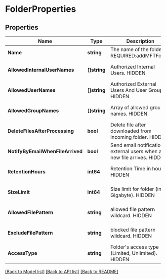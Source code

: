 # FolderProperties

## Properties
Name | Type | Description | Notes
------------ | ------------- | ------------- | -------------
**Name** | **string** | The name of the folder. REQUIRED:addMFTFolder | HIDDEN | [optional] [default to null]
**AllowedInternalUserNames** | **[]string** | Authorized Internal Users. HIDDEN | [optional] [default to null]
**AllowedUserNames** | **[]string** | Authorized External Users And User Groups. HIDDEN | [optional] [default to null]
**AllowedGroupNames** | **[]string** | Array of allowed group names. HIDDEN | [optional] [default to null]
**DeleteFilesAfterProcessing** | **bool** | Delete file after downloaded from incoming folder. HIDDEN | [optional] [default to null]
**NotifyByEmailWhenFileArrived** | **bool** | Send email notification to external users when a new file arrives. HIDDEN | [optional] [default to null]
**RetentionHours** | **int64** | Retention Time in hours. HIDDEN | [optional] [default to null]
**SizeLimit** | **int64** | Size limit for folder (in Gigabyte). HIDDEN | [optional] [default to null]
**AllowedFilePattern** | **string** | allowed file pattern wildcard. HIDDEN | [optional] [default to null]
**ExcludeFilePattern** | **string** | blocked file pattern wildcard. HIDDEN | [optional] [default to null]
**AccessType** | **string** | Folder&#x27;s access type (Limited, Unlimited). HIDDEN | [optional] [default to null]

[[Back to Model list]](../README.md#documentation-for-models) [[Back to API list]](../README.md#documentation-for-api-endpoints) [[Back to README]](../README.md)

